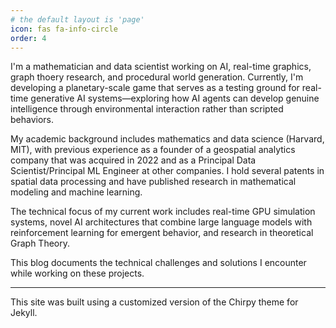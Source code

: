 ```yaml
---
# the default layout is 'page'
icon: fas fa-info-circle
order: 4
---
```


I'm a mathematician and data scientist working on AI, real-time graphics, graph thoery research, and procedural world generation. Currently, I'm developing a planetary-scale game that serves as a testing ground for real-time generative AI systems—exploring how AI agents can develop genuine intelligence through environmental interaction rather than scripted behaviors.

My academic background includes mathematics and data science (Harvard, MIT), with previous experience as a founder of a geospatial analytics company that was acquired in 2022 and as a Principal Data Scientist/Principal ML Engineer at other companies. I hold several patents in spatial data processing and have published research in mathematical modeling and machine learning.

The technical focus of my current work includes real-time GPU simulation systems, novel AI architectures that combine large language models with reinforcement learning for emergent behavior, and research in theoretical Graph Theory.

This blog documents the technical challenges and solutions I encounter while working on these projects.

---
This site was built using a customized version of the Chirpy theme for Jekyll.